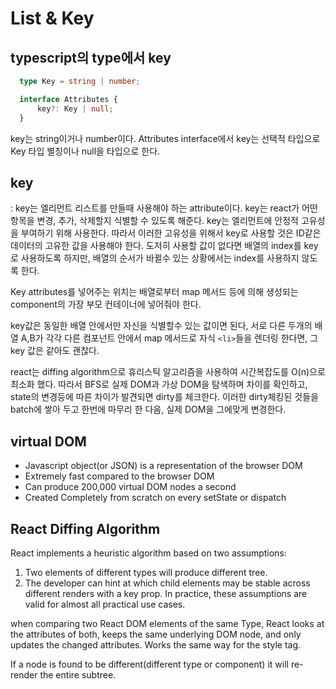 # List & Key

## typescript의 type에서 key

```typescript
  type Key = string | number;

  interface Attributes {
      key?: Key | null;
  }
```

key는 string이거나 number이다. Attributes interface에서 key는 선택적 타입으로 Key 타입 별칭이나 null을 타입으로 한다.

## key

: key는 엘리먼트 리스트를 만들때 사용해야 하는 attribute이다. key는 react가 어떤 항목을 변경, 추가, 삭제할지 식별할 수 있도록 해준다. key는 엘리먼트에 안정적 고유성을 부여하기 위해 사용한다. 따라서 이러한 고유성을 위해서 key로 사용할 것은 ID같은 데이터의 고유한 값을 사용해야 한다. 도저히 사용할 값이 없다면 배열의 index를 key 로 사용하도록 하지만, 배열의 순서가 바뀔수 있는 상황에서는 index를 사용하지 않도록 한다.

Key attributes를 넣어주는 위치는 배열로부터 map 메서드 등에 의해 생성되는 component의 가장 부모 컨테이너에 넣어줘야 한다.

key값은 동일한 배열 안에서만 자신을 식별할수 있는 값이면 된다, 서로 다른 두개의 배열 A,B가 각각 다른 컴포넌트 안에서 map 메서드로 자식 `<li>`들을 렌더링 한다면, 그 key 값은 같아도 괜찮다.

react는 diffing algorithm으로 휴리스틱 알고리즘을 사용하여 시간복잡도를 O(n)으로 최소화 했다. 따라서 BFS로 실제 DOM과 가상 DOM을 탐색하며 차이를 확인하고, state의 변경등에 따른 차이가 발견되면 dirty를 체크한다. 이러한 dirty체킹된 것들을 batch에 쌓아 두고 한번에 마무리 한 다음, 실제 DOM을 그에맞게 변경한다.



## virtual DOM

* Javascript object(or JSON) is a representation of the browser DOM
* Extremely fast compared to the browser DOM
* Can produce 200,000 virtual DOM nodes a second
* Created Completely from scratch on every setState or dispatch



## React Diffing Algorithm

React implements a heuristic algorithm based on two assumptions: 

1. Two elements of different types will produce different tree.
2. The developer can hint at which child elements may be stable across different renders with a key prop. In practice, these assumptions are valid for almost all practical use cases.

when comparing two React DOM elements of the same Type, React looks at the attributes of both, keeps the same underlying DOM node, and only updates the changed attributes. Works the same way for the style tag.

If a node is found to be different(different type or component) it will re-render the entire subtree.







